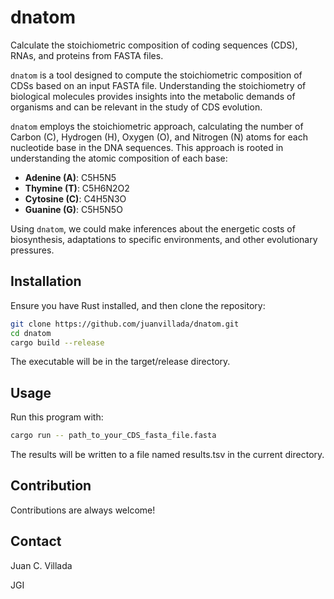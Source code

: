 # dnatom

Calculate the stoichiometric composition of coding sequences (CDS), RNAs, and proteins from FASTA files.

`dnatom` is a tool designed to compute the stoichiometric composition of CDSs based on an input FASTA file. Understanding the stoichiometry of biological molecules provides insights into the metabolic demands of organisms and can be relevant in the study of CDS evolution.

`dnatom` employs the stoichiometric approach, calculating the number of Carbon (C), Hydrogen (H), Oxygen (O), and Nitrogen (N) atoms for each nucleotide base in the DNA sequences. This approach is rooted in understanding the atomic composition of each base:

- **Adenine (A)**: C5H5N5
- **Thymine (T)**: C5H6N2O2
- **Cytosine (C)**: C4H5N3O
- **Guanine (G)**: C5H5N5O

Using `dnatom`, we could make inferences about the energetic costs of biosynthesis, adaptations to specific environments, and other evolutionary pressures.

## Installation

Ensure you have Rust installed, and then clone the repository:

```bash
git clone https://github.com/juanvillada/dnatom.git
cd dnatom
cargo build --release
```

The executable will be in the target/release directory.

## Usage

Run this program with:

```bash
cargo run -- path_to_your_CDS_fasta_file.fasta
```

The results will be written to a file named results.tsv in the current directory.

## Contribution

Contributions are always welcome!

## Contact

Juan C. Villada

JGI
